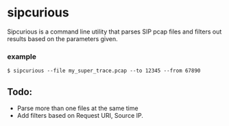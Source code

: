 # sipcurious
Sipcurious is a command line utility that parses SIP pcap files and filters out results based on the parameters given.

### example
```
$ sipcurious --file my_super_trace.pcap --to 12345 --from 67890
```

## Todo:
- Parse more than one files at the same time
- Add filters based on Request URI, Source IP.